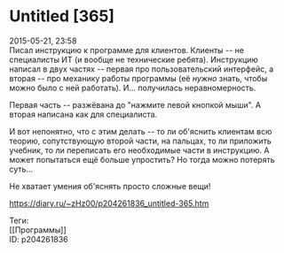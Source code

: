 Untitled [365]
===============

   
 2015-05-21, 23:58   
  Писал инструкцию к программе для клиентов. Клиенты -- не специалисты ИТ (и вообще не технические ребята). Инструкцию написал в двух частях -- первая про пользовательский интерфейс, а вторая -- про механику работы программы (её  *нужно*  знать, чтобы можно было с ней работать). И... получилась неравномерность.   
   
 Первая часть -- разжёвана до "нажмите левой кнопкой мыши". А вторая написана как для специалиста.   
   
 И вот непонятно, что с этим делать -- то ли об'яснить клиентам всю теорию, сопутствующую второй части, на пальцах, то ли приложить учебник, то ли переписать его необходимые части в инструкцию. А может попытаться ещё больше упростить? Но тогда можно потерять суть...   
   
 Не хватает умения об'яснять просто сложные вещи!   
    
 <https://diary.ru/~zHz00/p204261836_untitled-365.htm>   
   
 Теги:   
 [[Программы]]   
 ID: p204261836
